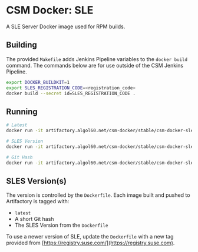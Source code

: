 # CSM Docker: SLE

A SLE Server Docker image used for RPM builds.

## Building

The provided `Makefile` adds Jenkins Pipeline variables to the `docker build` command. The commands below are for use outside of the CSM Jenkins Pipeline.

```bash
export DOCKER_BUILDKIT=1
export SLES_REGISTRATION_CODE=<registration_code>
docker build --secret id=SLES_REGISTRATION_CODE .
```

## Running

```bash
# Latest
docker run -it artifactory.algol60.net/csm-docker/stable/csm-docker-sle:latest

# SLES Version
docker run -it artifactory.algol60.net/csm-docker/stable/csm-docker-sle:15.3

# Git Hash
docker run -it artifactory.algol60.net/csm-docker/stable/csm-docker-sle:<hash>
```


## SLES Version(s)

The version is controlled by the `Dockerfile`. Each image built and pushed to Artifactory is tagged with:
- `latest`
- A short Git hash
- The SLES Version from the `Dockerfile`

To use a newer version of SLE, update the `Dockerfile` with a new tag provided from [https://registry.suse.com/](https://registry.suse.com).

